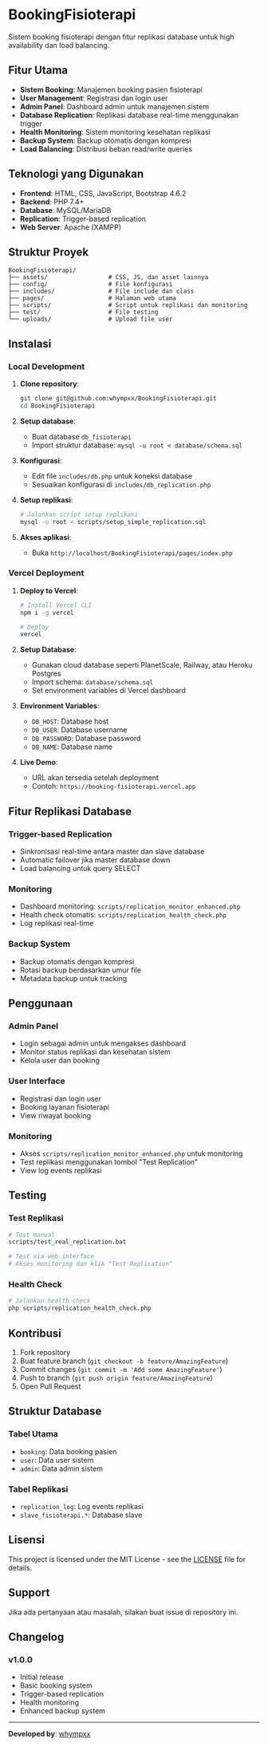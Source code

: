# BookingFisioterapi

Sistem booking fisioterapi dengan fitur replikasi database untuk high availability dan load balancing.

## Fitur Utama

- **Sistem Booking**: Manajemen booking pasien fisioterapi
- **User Management**: Registrasi dan login user
- **Admin Panel**: Dashboard admin untuk manajemen sistem
- **Database Replication**: Replikasi database real-time menggunakan trigger
- **Health Monitoring**: Sistem monitoring kesehatan replikasi
- **Backup System**: Backup otomatis dengan kompresi
- **Load Balancing**: Distribusi beban read/write queries

## Teknologi yang Digunakan

- **Frontend**: HTML, CSS, JavaScript, Bootstrap 4.6.2
- **Backend**: PHP 7.4+
- **Database**: MySQL/MariaDB
- **Replication**: Trigger-based replication
- **Web Server**: Apache (XAMPP)

## Struktur Proyek

```
BookingFisioterapi/
├── assets/                 # CSS, JS, dan asset lainnya
├── config/                 # File konfigurasi
├── includes/               # File include dan class
├── pages/                  # Halaman web utama
├── scripts/                # Script untuk replikasi dan monitoring
├── test/                   # File testing
└── uploads/                # Upload file user
```

## Instalasi

### Local Development

1. **Clone repository**:
   ```bash
   git clone git@github.com:whympxx/BookingFisioterapi.git
   cd BookingFisioterapi
   ```

2. **Setup database**:
   - Buat database `db_fisioterapi`
   - Import struktur database: `mysql -u root < database/schema.sql`

3. **Konfigurasi**:
   - Edit file `includes/db.php` untuk koneksi database
   - Sesuaikan konfigurasi di `includes/db_replication.php`

4. **Setup replikasi**:
   ```bash
   # Jalankan script setup replikasi
   mysql -u root < scripts/setup_simple_replication.sql
   ```

5. **Akses aplikasi**:
   - Buka `http://localhost/BookingFisioterapi/pages/index.php`

### Vercel Deployment

1. **Deploy to Vercel**:
   ```bash
   # Install Vercel CLI
   npm i -g vercel
   
   # Deploy
   vercel
   ```

2. **Setup Database**:
   - Gunakan cloud database seperti PlanetScale, Railway, atau Heroku Postgres
   - Import schema: `database/schema.sql`
   - Set environment variables di Vercel dashboard

3. **Environment Variables**:
   - `DB_HOST`: Database host
   - `DB_USER`: Database username
   - `DB_PASSWORD`: Database password
   - `DB_NAME`: Database name

4. **Live Demo**:
   - URL akan tersedia setelah deployment
   - Contoh: `https://booking-fisioterapi.vercel.app`

## Fitur Replikasi Database

### Trigger-based Replication
- Sinkronisasi real-time antara master dan slave database
- Automatic failover jika master database down
- Load balancing untuk query SELECT

### Monitoring
- Dashboard monitoring: `scripts/replication_monitor_enhanced.php`
- Health check otomatis: `scripts/replication_health_check.php`
- Log replikasi real-time

### Backup System
- Backup otomatis dengan kompresi
- Rotasi backup berdasarkan umur file
- Metadata backup untuk tracking

## Penggunaan

### Admin Panel
- Login sebagai admin untuk mengakses dashboard
- Monitor status replikasi dan kesehatan sistem
- Kelola user dan booking

### User Interface
- Registrasi dan login user
- Booking layanan fisioterapi
- View riwayat booking

### Monitoring
- Akses `scripts/replication_monitor_enhanced.php` untuk monitoring
- Test replikasi menggunakan tombol "Test Replication"
- View log events replikasi

## Testing

### Test Replikasi
```bash
# Test manual
scripts/test_real_replication.bat

# Test via web interface
# Akses monitoring dan klik "Test Replication"
```

### Health Check
```bash
# Jalankan health check
php scripts/replication_health_check.php
```

## Kontribusi

1. Fork repository
2. Buat feature branch (`git checkout -b feature/AmazingFeature`)
3. Commit changes (`git commit -m 'Add some AmazingFeature'`)
4. Push to branch (`git push origin feature/AmazingFeature`)
5. Open Pull Request

## Struktur Database

### Tabel Utama
- `booking`: Data booking pasien
- `user`: Data user sistem
- `admin`: Data admin sistem

### Tabel Replikasi
- `replication_log`: Log events replikasi
- `slave_fisioterapi.*`: Database slave

## Lisensi

This project is licensed under the MIT License - see the [LICENSE](LICENSE) file for details.

## Support

Jika ada pertanyaan atau masalah, silakan buat issue di repository ini.

## Changelog

### v1.0.0
- Initial release
- Basic booking system
- Trigger-based replication
- Health monitoring
- Enhanced backup system

---

**Developed by**: [whympxx](https://github.com/whympxx)
